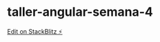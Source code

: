 # taller-angular-semana-4

[Edit on StackBlitz ⚡️](https://stackblitz.com/edit/taller-angular-semana-4)